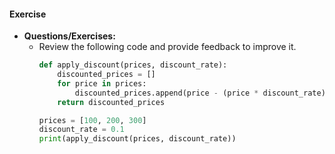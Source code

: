 #### Exercise
- **Questions/Exercises:**
  - Review the following code and provide feedback to improve it.
    ```python
    def apply_discount(prices, discount_rate):
        discounted_prices = []
        for price in prices:
            discounted_prices.append(price - (price * discount_rate))
        return discounted_prices

    prices = [100, 200, 300]
    discount_rate = 0.1
    print(apply_discount(prices, discount_rate))
    ```
